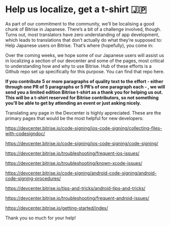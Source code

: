 # Help us localize, get a t-shirt :jp:
As part of our commitment to the community, we’ll be localising a good chunk of Bitrise in Japanese. There’s a bit of a challenge involved, though. Turns out, most translators have zero understanding of app development, which leads to translations that don’t actually do what they’re supposed to: Help Japanese users on Bitrise. That’s where (hopefully), you come in:

Over the coming weeks, we hope some of our Japanese users will assist us in localizing a section of our devcenter and some of the pages, most critical to understanding how and why to use Bitrise. Hub of these efforts is a Github repo set up specifically for this purpose. You can find that repo here.

**If you contribute 5 or more paragraphs of quality text to the effort - either through one PR of 5 paragraphs or 5 PR’s of one paragraph each - , we will send you a limited edition Bitrise t-shirt as a thank you for helping us out. This will be a t-shirt reserved for Bitrise contributors, so not something you’ll be able to get by attending an event or just asking nicely.**

Translating any page in the Devcenter is highly appreciated. These are the primary pages that would be the most helpful for new developers:

https://devcenter.bitrise.io/code-signing/ios-code-signing/collecting-files-with-codesigndoc/

https://devcenter.bitrise.io/code-signing/ios-code-signing/code-signing/

https://devcenter.bitrise.io/troubleshooting/frequent-ios-issues/

https://devcenter.bitrise.io/troubleshooting/known-xcode-issues/

https://devcenter.bitrise.io/code-signing/android-code-signing/android-code-signing-procedures/

https://devcenter.bitrise.io/tips-and-tricks/android-tips-and-tricks/

https://devcenter.bitrise.io/troubleshooting/frequent-android-issues/

https://devcenter.bitrise.io/getting-started/index/

Thank you so much for your help!